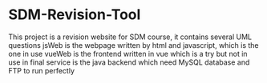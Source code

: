 # SDM-Revision-Tool
This project is a revision website for SDM course, it contains several UML questions
jsWeb is the webpage written by html and javascript, which is the one in use
vueWeb is the frontend written in vue which is a try but not in use in final
service is the java backend which need MySQL database and FTP to run perfectly
